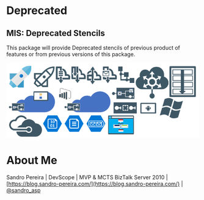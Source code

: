 # Deprecated

## MIS: Deprecated Stencils
This package will provide Deprecated stencils of previous product of features or from previous versions of this package.

![MIS: Deprecated Stencils](../media/MIS-Deprecated.png)

# About Me
Sandro Pereira | DevScope | MVP & MCTS BizTalk Server 2010 | [https://blog.sandro-pereira.com/](https://blog.sandro-pereira.com/) | [@sandro_asp](https://twitter.com/sandro_asp)
